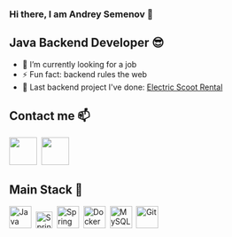 ### Hi there, I am Andrey Semenov 👋

## Java Backend Developer 😎
- 🔭 I’m currently looking for a job
- ⚡ Fun fact: backend rules the web
- 🔨 Last backend project I've done: [Electric Scoot Rental](https://github.com/andrey-backend-dev/ElectroScootRental)

## Contact me 📫
[<img src="https://freelogopng.com/images/all_img/1683045226telegram-logo-black.png" width="50px" height="50px">](https://t.me/scythejudge)&nbsp;
[<img src="https://www.freeiconspng.com/uploads/email-icon--clipart-best-22.png" width="50px" height="50px">](mailto:tocode.andrey@gmail.com&body=Здравствуйте,%20Андрей!)&nbsp;

## Main Stack 🔑
<img src="https://1000logos.net/wp-content/uploads/2020/09/Java-Logo.png" height="40px" alt="Java">&nbsp;
<img src="https://blog.skillfactory.ru/wp-content/uploads/2023/02/1920px-spring_framework_logo_2018.svg-8793753.png" height="30px" alt="Spring">&nbsp;
<img src="https://logowik.com/content/uploads/images/maven-apache3537.jpg" height="40px" alt="Spring">&nbsp;
<img src="https://w7.pngwing.com/pngs/219/411/png-transparent-docker-logo-kubernetes-microservices-cloud-computing-dockers-logo-text-logo-cloud-computing-thumbnail.png" height="40px" alt="Docker">&nbsp;
<img src="https://w7.pngwing.com/pngs/747/798/png-transparent-mysql-logo-mysql-database-web-development-computer-software-dolphin-marine-mammal-animals-text-thumbnail.png" height="40px" alt="MySQL">&nbsp;
<img src="https://e7.pngegg.com/pngimages/713/558/png-clipart-computer-icons-pro-git-github-logo-text-logo-thumbnail.png" height="40px" alt="Git">

